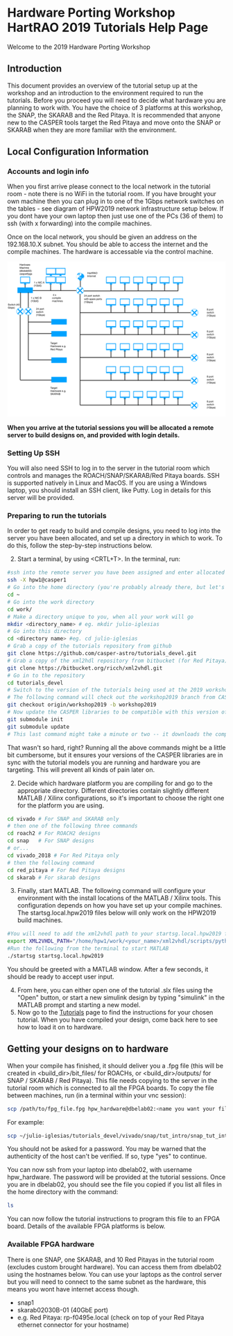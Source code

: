 # Hardware Porting Workshop HartRAO 2019 Tutorials Help Page
Welcome to the 2019 Hardware Porting Workshop

## Introduction

This document provides an overview of the tutorial setup up at the workshop and an introduction to the environment required to run the tutorials. Before you proceed you will need to decide what hardware you are planning to work with. You have the choice of 3 platforms at this workshop, the SNAP, the SKARAB and the Red Pitaya. It is recommended that anyone new to the CASPER tools target the Red Pitaya and move onto the SNAP or SKARAB when they are more familiar with the environment.

## Local Configuration Information

### Accounts and login info
When you first arrive please connect to the local network in the tutorial room - note there is no WiFi in the tutorial room. If you have brought your own machine then you can plug in to one of the 1Gbps network switches on the tables - see diagram of HPW2019 network infrastructure setup below. If you dont have your own laptop then just use one of the PCs (36 of them) to ssh (with x forwarding) into the compile machines.

Once on the local network, you should be given an address on the 192.168.10.X subnet. You should be able to access the internet and the compile machines. The hardware is accessable via the control machine.

![](docs/_static/img/typical_workshop_network_setup.png)

**When you arrive at the tutorial sessions you will be allocated a remote server to build designs on, and provided with login details.**

### Setting Up SSH
You will also need SSH to log in to the server in the tutorial room which controls and manages the ROACH/SNAP/SKARAB/Red Pitaya boards. SSH is supported natively in Linux and MacOS. If you are using a Windows laptop, you should install an SSH client, like Putty. Log in details for this server will be provided.

### Preparing to run the tutorials
In order to get ready to build and compile designs, you need to log into the server you have been allocated, and set up a directory in which to work. To do this, follow the step-by-step instructions below.

2. Start a terminal, by using <CRTL+T>. In the terminal, run:
```bash
#ssh into the remote server you have been assigned and enter allocated password (e.g. hpw1@casper1)
ssh -X hpw1@casper1
# Go into the home directory (you're probably already there, but let's make sure)
cd ~
# Go into the work directory
cd work/
# Make a directory unique to you, when all your work will go
mkdir <directory_name> # eg. mkdir julio-iglesias
# Go into this directory
cd <directory name> #eg. cd julio-iglesias
# Grab a copy of the tutorials repository from github
git clone https://github.com/casper-astro/tutorials_devel.git
# Grab a copy of the xml2hdl repository from bitbucket (for Red Pitaya)
git clone https://bitbucket.org/ricch/xml2vhdl.git
# Go in to the repository
cd tutorials_devel
# Switch to the version of the tutorials being used at the 2019 workshop
# The following command will check out the workshop2019 branch from CASPER's github repo, and save it as a local branch, names "workshop2019"
git checkout origin/workshop2019 -b workshop2019
# Now update the CASPER libraries to be compatible with this version of the tutorials
git submodule init
git submodule update
# This last command might take a minute or two -- it downloads the complete CASPER library codebase.
```

That wasn't so hard, right? Running all the above commands might be a little bit cumbersome, but it ensures your versions of the CASPER libraries are in sync with the tutorial models you are running and hardware you are targeting. This will prevent all kinds of pain later on.

2. Decide which hardware platform you are compiling for and go to the appropriate directory. Different directories contain slightly different MATLAB / Xilinx configurations, so it's important to choose the right one for the platform you are using.
```bash
cd vivado # For SNAP and SKARAB only
# then one of the following three commands
cd roach2 # For ROACH2 designs
cd snap   # For SNAP designs
# or...
cd vivado_2018 # For Red Pitaya only
# then the following command
cd red_pitaya # For Red Pitaya designs
cd skarab # For skarab designs
```

3. Finally, start MATLAB. The following command will configure your environment with the install locations of the MATLAB / Xilinx tools. This configuration depends on how you have set up your compile machines. The startsg.local.hpw2019 files below will only work on the HPW2019 build machines.
```bash
#You will need to add the xml2vhdl path to your startsg.local.hpw2019 file. Edit this file by using VIM or nano and add the install path of your xml2vhdl script:
export XML2VHDL_PATH="/home/hpw1/work/<your_name>/xml2vhdl/scripts/python/xml2vhdl-ox/xml2vhdl/"
#Run the following from the terminal to start MATLAB
./startsg startsg.local.hpw2019
```
You should be greeted with a MATLAB window. After a few seconds, it should be ready to accept user input.

4. From here, you can either open one of the tutorial .slx files using the "Open" button, or start a new simulink design by typing "simulink" in the MATLAB prompt and starting a new model.
5. Now go to the [Tutorials](https://casper-tutorials.readthedocs.io/en/latest/) page to find the instructions for your chosen tutorial. When you have compiled your design, come back here to see how to load it on to hardware.

## Getting your designs on to hardware
When your compile has finished, it should deliver you a .fpg file (this will be created in <build_dir>/bit_files/ for ROACHs, or <build_dir>/outputs/ for SNAP / SKARAB / Red Pitaya). This file needs copying to the server in the tutorial room which is connected to all the FPGA boards. To copy the file between machines, run (in a terminal within your vnc session):
```bash
scp /path/to/fpg_file.fpg hpw_hardware@dbelab02:<name you want your file to have>.fpg
```
For example:
```bash
scp ~/julio-iglesias/tutorials_devel/vivado/snap/tut_intro/snap_tut_intro/outputs/snap_tut_intro_2017-08-13_1508.fpg hpw_hardware@dbelab02:julio-iglesias_snap_intro.fpg
```
You should not be asked for a password. You may be warned that the authenticity of the host can't be verified. If so, type "yes" to continue.

You can now ssh from your laptop into dbelab02, with username hpw_hardware. The password will be provided at the tutorial sessions. Once you are in dbelab02, you should see the file you copied if you list all files in the home directory with the command:
```bash
ls
```
You can now follow the tutorial instructions to program this file to an FPGA board. Details of the available FPGA platforms is below.

### Available FPGA hardware
There is one SNAP, one SKARAB, and 10 Red Pitayas in the tutorial room (excludes custom brought hardware). You can access them from dbelab02 using the hostnames below. You can use your laptops as the control server but you will need to connect to the same subnet as the hardware, this means you wont have internet access though.

* snap1
* skarab02030B-01 (40GbE port)
* e.g. Red Pitaya: rp-f0495e.local (check on top of your Red Pitaya ethernet connector for your hostname)

